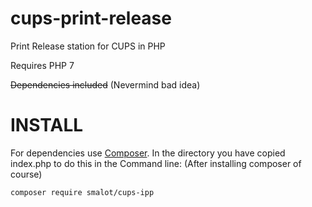# cups-print-release
Print Release station for CUPS in PHP

Requires PHP 7

~~Dependencies included~~ (Nevermind bad idea)

# INSTALL
For dependencies use [Composer](https://getcomposer.org/).
In the directory you have copied index.php to do this in the Command line: (After installing composer of course)
````sh
composer require smalot/cups-ipp
````

